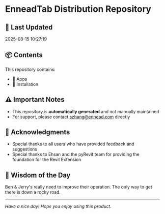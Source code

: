 # EnneadTab Distribution Repository

## 📅 Last Updated
2025-08-15 10:27:19



## 📦 Contents
This repository contains:
- 📂 Apps
- 📂 Installation

## ⚠️ Important Notes
- This repository is **automatically generated** and not manually maintained
- For support, please contact szhang@ennead.com directly

## 🙏 Acknowledgments
- Special thanks to all users who have provided feedback and suggestions
- Special thanks to Ehsan and the pyRevit team for providing the foundation for the Revit Extension

## 💭 Wisdom of the Day
Ben & Jerry's really need to improve their operation. The only way to get there is down a rocky road.

---
*Have a nice day! Hope you enjoy using this product.*
